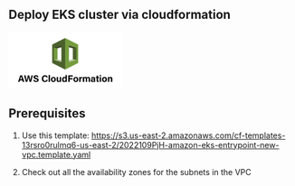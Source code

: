 ## Deploy EKS cluster via cloudformation

[<img src="https://github.com/SimpleDataLabsInc/prophecy-cloudformation/blob/main/amazon_cloudformation_logo_icon_168665.png" width="200"/>](https://us-east-2.console.aws.amazon.com/cloudformation/home?region=us-east-2#/stacks/new?stackName=Amazon-EKS&templateURL=https://s3.amazonaws.com/aws-quickstart/quickstart-amazon-eks/templates/amazon-eks-entrypoint-new-vpc.template.yaml)

## Prerequisites

1. Use this template: https://s3.us-east-2.amazonaws.com/cf-templates-13rsro0rulmq6-us-east-2/2022109PjH-amazon-eks-entrypoint-new-vpc.template.yaml

2. Check out all the availability zones for the subnets in the VPC
